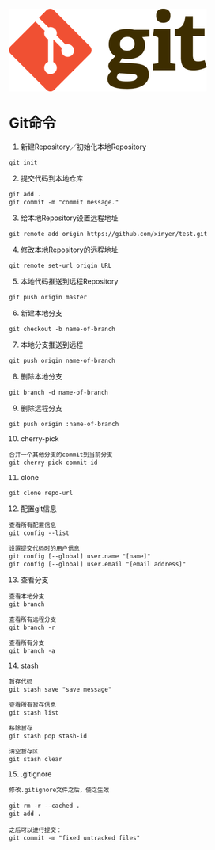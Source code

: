 ![](images/git.png)

# Git命令

1. 新建Repository／初始化本地Repository

  ```
  git init
  ```

2. 提交代码到本地仓库

  ```
  git add .
  git commit -m "commit message."
  ```

3. 给本地Repository设置远程地址

  ```
  git remote add origin https://github.com/xinyer/test.git
  ```

4. 修改本地Repository的远程地址

  ```
  git remote set-url origin URL
  ```

5. 本地代码推送到远程Repository

  ```
  git push origin master
  ```

6. 新建本地分支

  ```
  git checkout -b name-of-branch
  ```

7. 本地分支推送到远程

  ```
  git push origin name-of-branch
  ```

8. 删除本地分支

  ```
  git branch -d name-of-branch
  ```

9. 删除远程分支

  ```
  git push origin :name-of-branch
  ```

10. cherry-pick

  ```
  合并一个其他分支的commit到当前分支
  git cherry-pick commit-id
  ```

11. clone

  ```
  git clone repo-url
  ```

12. 配置git信息

  ```
  查看所有配置信息
  git config --list
  ```

  ```
  设置提交代码时的用户信息
  git config [--global] user.name "[name]"
  git config [--global] user.email "[email address]"
  ```

13. 查看分支

  ```
  查看本地分支
  git branch
  ```

  ```
  查看所有远程分支
  git branch -r
  ```

  ```
  查看所有分支
  git branch -a
  ```

14. stash

  ```
  暂存代码
  git stash save "save message"
  ```

  ```
  查看所有暂存信息
  git stash list
  ```

  ```
  移除暂存
  git stash pop stash-id
  ```

  ```
  清空暂存区
  git stash clear
  ```

15. .gitignore

  ```
  修改.gitignore文件之后，使之生效

  git rm -r --cached .
  git add .

  之后可以进行提交：
  git commit -m "fixed untracked files"
  ```
